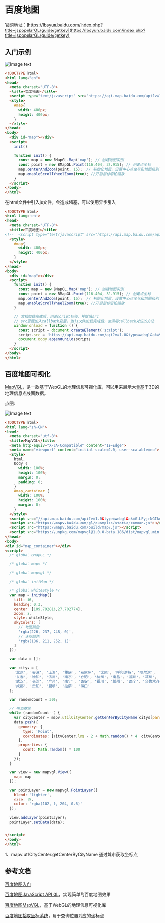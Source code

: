 # 百度地图

官网地址：[https://lbsyun.baidu.com/index.php?title=jspopularGL/guide/getkey](https://lbsyun.baidu.com/index.php?title=jspopularGL/guide/getkey)

## 入门示例

![Image text](../.vuepress/public/dataVisualizationKnowledge/05/01.png)

```html
<!DOCTYPE html>
<html lang="en">
<head>
  <meta charset="UTF-8">
  <title>百度地图</title>
  <script type="text/javascript" src="https://api.map.baidu.com/api?v=1.0&type=webgl&ak=9OqHt35qxXLSDQjtYVEfRuyXdjN3YGyk"></script>
  <style>
    #map{
      width: 400px;
      height: 400px;
    }
  </style>
</head>
<body>
  <div id="map"></div>
  <script>
    init()
    
    function init() {
      const map = new BMapGL.Map('map'); // 创建地图实例
      const point = new BMapGL.Point(116.404, 39.915); // 创建点坐标
      map.centerAndZoom(point, 15);  // 初始化地图，设置中心点坐标和地图级别
      map.enableScrollWheelZoom(true); //开启鼠标滚轮缩放
    }
  </script>
</body>
</html>

```

在html文件中引入js文件，会造成堵塞，可以使用异步引入

```html
<!DOCTYPE html>
<html lang="en">
<head>
  <meta charset="UTF-8">
  <title>百度地图</title>
<!--  <script type="text/javascript" src="https://api.map.baidu.com/api?v=1.0&type=webgl&ak=9OqHt35qxXLSDQjtYVEfRuyXdjN3YGyk"></script>-->
  <style>
    #map{
      width: 400px;
      height: 400px;
    }
  </style>
</head>
<body>
  <div id="map"></div>
  <script>
    function init() {
      const map = new BMapGL.Map('map'); // 创建地图实例
      const point = new BMapGL.Point(116.404, 39.915); // 创建点坐标
      map.centerAndZoom(point, 15);  // 初始化地图，设置中心点坐标和地图级别
      map.enableScrollWheelZoom(true); //开启鼠标滚轮缩放
    }

    // 文档加载完成后，创建script标签，并赋值src
    // src里要加入callback变量，当js文件加载完成后，会调用callback对应的方法
    window.onload = function () {
      const script = document.createElement('script');
      script.src = 'https://api.map.baidu.com/api?v=1.0&type=webgl&ak=9OqHt35qxXLSDQjtYVEfRuyXdjN3YGyk&callback=init'
      document.body.appendChild(script)
    }
  </script>
</body>
</html>

```

## 百度地图可视化

[MapVGL](https://lbsyun.baidu.com/solutions/mapvdata)，是一款基于WebGL的地理信息可视化库，可以用来展示大量基于3D的地理信息点线面数据。

点图:

![Image text](../.vuepress/public/dataVisualizationKnowledge/05/02.png)

```html
<!DOCTYPE html>
<html lang="zh-CN">
<head>
  <meta charset="utf-8">
  <title>MapVGL</title>
  <meta http-equiv="X-UA-Compatible" content="IE=Edge">
  <meta name="viewport" content="initial-scale=1.0, user-scalable=no">
  <style>
    html,
    body {
      width: 100%;
      height: 100%;
      margin: 0;
      padding: 0;
    }
    #map_container {
      width: 100%;
      height: 100%;
      margin: 0;
    }
  </style>
  <script src="//api.map.baidu.com/api?v=1.0&type=webgl&ak=G1LFyjrNGIkns5OfpZnrCGAKxpycPLwb"></script>
  <script src="https://mapv.baidu.com/gl/examples/static/common.js"></script>
  <script src="https://mapv.baidu.com/build/mapv.js"></script>
  <script src="https://unpkg.com/mapvgl@1.0.0-beta.186/dist/mapvgl.min.js"></script>
</head>
<body>
<div id="map_container"></div>
<script>
  /* global BMapGL */

  /* global mapv */

  /* global mapvgl */

  /* global initMap */

  /* global whiteStyle */
  var map = initMap({
    tilt: 56,
    heading: 0.3,
    center: [109.792816,27.702774],
    zoom: 5,
    style: whiteStyle,
    skyColors: [
      // 地面颜色
      'rgba(226, 237, 248, 0)',
      // 天空颜色
      'rgba(186, 211, 252, 1)'
    ]
  });

  var data = [];

  var citys = [
    '北京', '天津', '上海', '重庆', '石家庄', '太原', '呼和浩特', '哈尔滨',
    '长春', '沈阳', '济南', '南京', '合肥', '杭州', '南昌', '福州', '郑州',
    '武汉', '长沙', '广州', '南宁', '西安', '银川', '兰州', '西宁', '乌鲁木齐',
    '成都', '贵阳', '昆明', '拉萨', '海口'
  ];

  var randomCount = 300;

  // 构造数据
  while (randomCount--) {
    var cityCenter = mapv.utilCityCenter.getCenterByCityName(citys[parseInt(Math.random() * citys.length, 10)]);
    data.push({
      geometry: {
        type: 'Point',
        coordinates: [cityCenter.lng - 2 + Math.random() * 4, cityCenter.lat - 2 + Math.random() * 4]
      },
      properties: {
        count: Math.random() * 100
      }
    });
  }

  var view = new mapvgl.View({
    map: map
  });

  var pointLayer = new mapvgl.PointLayer({
    blend: 'lighter',
    size: 15,
    color: 'rgba(102, 0, 204, 0.6)'
  });

  view.addLayer(pointLayer);
  pointLayer.setData(data);


</script>
</body>
</html>

```

1、mapv.utilCityCenter.getCenterByCityName 通过城市获取坐标点


## 参考文档

[百度地图入门](http://www.youbaobao.xyz/datav-docs/guide/guide/bmap.html#%E7%99%BE%E5%BA%A6%E5%BC%80%E5%8F%91%E8%80%85%E8%B4%A6%E5%8F%B7%E7%94%B3%E8%AF%B7)

[百度地图JavaScript API GL](https://lbsyun.baidu.com/index.php?title=jspopularGL)，实现简单的百度地图效果

[百度地图MapVGL](https://lbsyun.baidu.com/solutions/mapvdata)，基于WebGL的地理信息可视化库

[百度地图拾取坐标系统](http://api.map.baidu.com/lbsapi/getpoint/index.html)，用于查询位置对应的坐标点
